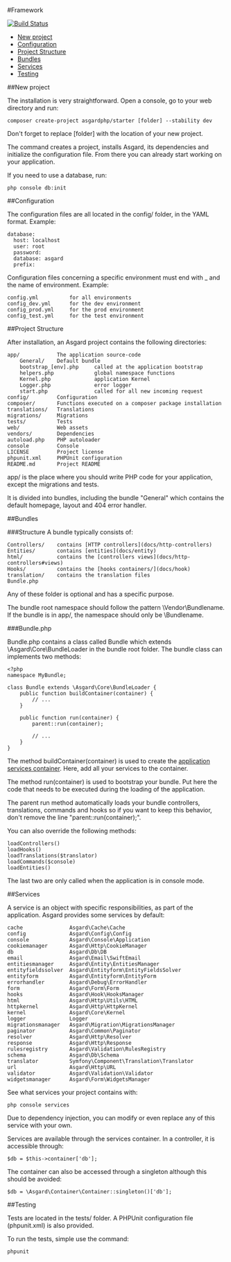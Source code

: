 #Framework

[![Build Status](https://travis-ci.org/asgardphp/asgard.svg?branch=master)](https://travis-ci.org/asgardphp/asgard)

- [New project](#new-project)
- [Configuration](#configuration)
- [Project Structure](#project-structure)
- [Bundles](#bundles)
- [Services](#services)
- [Testing](#testing)

<a name="new-project"></a>
##New project

The installation is very straightforward. Open a console, go to your web directory and run:

	composer create-project asgardphp/starter [folder] --stability dev

Don't forget to replace [folder] with the location of your new project.

The command creates a project, installs Asgard, its dependencies and initialize the configuration file. From there you can already start working on your application.

If you need to use a database, run:

	php console db:init

<a name="configuration"></a>
##Configuration

The configuration files are all located in the config/ folder, in the YAML format. Example:

	database:
	  host: localhost
	  user: root
	  password:
	  database: asgard
	  prefix:

Configuration files concerning a specific environment must end with _ and the name of environment. Example:

	config.yml			for all environments
	config_dev.yml		for the dev environment
	config_prod.yml		for the prod environment
	config_test.yml		for the test environment

<a name="project-structure"></a>
##Project Structure

After installation, an Asgard project contains the following directories:

	app/			The application source-code
		General/	Default bundle
		bootstrap_[env].php		called at the application bootstrap
		helpers.php				global namespace functions
		Kernel.php				application Kernel
		Logger.php				error logger
		start.php				called for all new incoming request
	config/			Configuration
	composer/		Functions executed on a composer package installation
	translations/	Translations
	migrations/		Migrations
	tests/			Tests
	web/			Web assets
	vendors/		Dependencies
	autoload.php	PHP autoloader
	console			Console
	LICENSE			Project license
	phpunit.xml		PHPUnit configuration
	README.md		Project README

app/ is the place where you should write PHP code for your application, except the migrations and tests.

It is divided into bundles, including the bundle "General" which contains the default homepage, layout and 404 error handler.

<a name="bundles"></a>
##Bundles

###Structure
A bundle typically consists of:

	Controllers/	contains [HTTP controllers](docs/http-controllers)
	Entities/		contains [entities](docs/entity)
	html/			contains the [controllers views](docs/http-controllers#views)
	Hooks/			contains the [hooks containers/](docs/hook)
	translation/	contains the translation files
	Bundle.php

Any of these folder is optional and has a specific purpose.

The bundle root namespace should follow the pattern \Vendor\Bundlename. If the bundle is in app/, the namespace should only be \Bundlename.

###Bundle.php

Bundle.php contains a class called Bundle which extends \Asgard\Core\BundleLoader in the bundle root folder. The bundle class can implements two methods:

	<?php
	namespace MyBundle;

	class Bundle extends \Asgard\Core\BundleLoader {
		public function buildContainer(container) {
			// ...
		}

		public function run(container) {
			parent::run(container);

			// ...
		}
	}

The method buildContainer(container) is used to create the [application services container](docs/container). Here, add all your services to the container.

The method run(container) is used to bootstrap your bundle. Put here the code that needs to be executed during the loading of the application.

The parent run method automatically loads your bundle controllers, translations, commands and hooks so if you want to keep this behavior, don't remove the line "parent::run(container);".

You can also override the following methods:

	loadControllers()
	loadHooks()
	loadTranslations($translator)
	loadCommands($console)
	loadEntities()

The last two are only called when the application is in console mode.

<a name="services"></a>
##Services

A service is an object with specific responsibilities, as part of the application. Asgard provides some services by default:

	cache				Asgard\Cache\Cache
	config				Asgard\Config\Config
	console				Asgard\Console\Application
	cookiemanager		Asgard\Http\CookieManager
	db					Asgard\Db\DB
	email				Asgard\Email\SwiftEmail
	entitiesmanager		Asgard\Entity\EntitiesManager
	entityfieldssolver	Asgard\Entityform\EntityFieldsSolver
	entityform			Asgard\Entityform\EntityForm
	errorhandler		Asgard\Debug\ErrorHandler
	form				Asgard\Form\Form
	hooks				Asgard\Hook\HooksManager
	html				Asgard\Http\Utils\HTML
	httpkernel			Asgard\Http\HttpKernel
	kernel				Asgard\Core\Kernel
	logger				Logger
	migrationsmanager	Asgard\Migration\MigrationsManager
	paginator			Asgard\Common\Paginator
	resolver			Asgard\Http\Resolver
	response			Asgard\Http\Response
	rulesregistry		Asgard\Validation\RulesRegistry
	schema				Asgard\Db\Schema
	translator			Symfony\Component\Translation\Translator
	url					Asgard\Http\URL
	validator			Asgard\Validation\Validator
	widgetsmanager		Asgard\Form\WidgetsManager

See what services your project contains with:

	php console services

Due to dependency injection, you can modify or even replace any of this service with your own.

Services are available through the services container. In a controller, it is accessible through:

	$db = $this->container['db'];

The container can also be accessed through a singleton although this should be avoided:

	$db = \Asgard\Container\Container::singleton()['db'];

<a name="testing"></a>
##Testing

Tests are located in the tests/ folder. A PHPUnit configuration file (phpunit.xml) is also provided.

To run the tests, simple use the command:

	phpunit